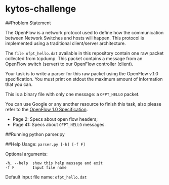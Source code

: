 # kytos-challenge

##Problem Statement

The OpenFlow is a network protocol used to define how the communication between Network Switches and hosts will happen. This protocol is implemented using a traditional client/server architecture.

The `file ofpt_hello.dat` available in this repository contain one raw packet collected from tcpdump. This packet contains a message from an OpenFlow switch (server) to our OpenFlow controller (client).

Your task is to write a parser for this raw packet using the OpenFlow v.1.0 specification. You must print on stdout the maximum amount of information that you can.

This is a binary file with only one message: a `OFPT_HELLO` packet.

You can use Google or any another resource to finish this task, also please refer to the [OpenFlow 1.0 Specification](http://archive.openflow.org/documents/openflow-spec-v1.0.0.pdf).

* Page 2: Specs about open flow headers;
* Page 41: Specs about `OFPT_HELLO` messages.

##Running
    python parser.py

##Help
Usage: `parser.py [-h] [-f F]`

Optional arguments:

    -h, --help  show this help message and exit
    -f F        Input file name 
    
Default input file name: `ofpt_hello.dat`

